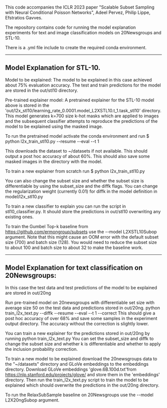 This code accompanies the ICLR 2023 paper "Scalable Subset Sampling with Neural Conditional Poisson Networks", Adeel Pervez, Philip Lippe, Efstratios Gavves.

The repository contains code for running the model explanation experiments for text and image classification models on 20Newsgroups and STL-10.

There is a .yml file include to create the required conda environment.

----------------------------
Model Explanation for STL-10.
----------------------------

Model to be explained:
The model to be explained in this case achieved about 75% evaluation accuracy. The test and train predictions for the model are stored in the out/stl10 directory.

Pre-trained explainer model:
A pretrained explainer for the STL-10 model above is stored in the 'out/l2x_stl10/learning_rate_0.0001.model_L2XSTL10.t_1.task_stl10' directory.
This model generates k=700 size k-hot masks which are applied to images and the subsequent classifier attempts to reproduce the predictions of the model to be explained using the masked image.

To run the pretrained model activate the conda environment and run
$ python l2x_train_stl10.py --resume --eval --t 1

This downloads the dataset to ~/datasets if not available.
This should output a post hoc accuracy of about 60%. This should also save some masked images in the directory with the model.

To train a new explainer from scratch run
$ python l2x_train_stl10.py 


You can also change the subset size and whether the subset size is differentiable by using the subset_size and the diffk flags. You can change the regularization weight (currently 0.01) for diffk in the model definition in model/l2x_stl10.py

To train a new classifier to explain you can run the script in stl10_classifier.py. It should store the predictions in out/stl10 overwriting any existing ones.

To train the Gumbel Top-k baseline from https://github.com/ermongroup/subsets use the --model L2XSTL10Subop argument. Note that this might cause an OOM error with the default subset size (700) and batch size (128). You would need to reduce the subset size to about 100 and batch size to about 32 to make the baseline work.


--------------------------------------------------------
Model Explanation for text classification on 20Newsgroups:
---------------------------------------------------------

In this case the test data and test predictions of the model to be explained are stored in out/20ng

Run pre-trained model on 20newsgroups with differentiable set size with average size 50 on the test data and predictions stored in out/20ng.
python train_l2x_text.py --diffk --resume --eval --t 1 --correct
This should give a post hoc accuracy of over 68% and save some samples in the experiment output directory. The accuracy without the correction is slightly lower.

You can train a new explainer for the predictions stored in out/20ng by running
python train_l2x_text.py
You can set the subset_size and diffk to change the subset size and whether k is differentiable and whether to apply the inclusion probability correction.

To train a new model to be explained download the 20newsgroups data to the "~/datasets" directory and GLoVe embeddings to the embeddings directory.
Download GLoVe embeddings 'glove.6B.100d.txt'from https://nlp.stanford.edu/projects/glove/ and store them in the 'embeddings' directory.
Then run the train_l2x_text.py script to train the model to be explained which should overwrite the predictions in the out/20ng directory.


To run the RelaxSubSample baseline on 20Newsgroups use the --model L2X20ngSubop argument.


